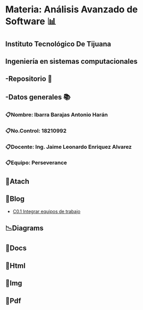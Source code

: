 # Materia: Análisis Avanzado de Software :bar_chart:

## Instituto Tecnológico De Tijuana
## Ingeniería en sistemas computacionales

## -Repositorio :file_folder: 


## -Datos generales :books:
### :clipboard:Nombre: Ibarra Barajas Antonio Harán
### :clipboard:No.Control: 18210992
### :clipboard:Docente: Ing. Jaime Leonardo Enriquez Alvarez 
### :clipboard:Equipo: Perseverance



## :memo:Atach
## :memo:Blog
- [C0.1 Integrar equipos de trabajo](https://github.com/AntonioIB9/AnalisisAvanzadoDeSoftware_AntonioIbarra/blob/main/C0.1_IntegrarEquiposdeTrabajo_AntonioHar%C3%A1nIbarraBarajas.pdf)
## :chart_with_downwards_trend:Diagrams
## :page_facing_up:Docs
## :page_with_curl:Html
## :sunrise:Img
## :book:Pdf
